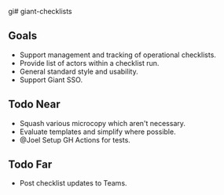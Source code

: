 gi# giant-checklists

## Goals

- Support management and tracking of operational checklists.
- Provide list of actors within a checklist run.
- General standard style and usability.
- Support Giant SSO.

## Todo Near

- Squash various microcopy which aren't necessary.
- Evaluate templates and simplify where possible.
- @Joel Setup GH Actions for tests.

## Todo Far

- Post checklist updates to Teams.
